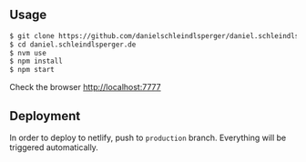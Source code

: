## Usage

```sh
$ git clone https://github.com/danielschleindlsperger/daniel.schleindlsperger.de.git
$ cd daniel.schleindlsperger.de
$ nvm use
$ npm install
$ npm start
```

Check the browser [http://localhost:7777](`localhost:7777`)

## Deployment

In order to deploy to netlify, push to `production` branch. Everything will be triggered automatically.
